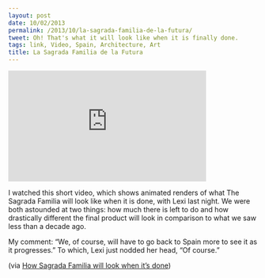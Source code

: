 ```yaml
---
layout: post
date: 10/02/2013
permalink: /2013/10/la-sagrada-familia-de-la-futura/
tweet: Oh! That's what it will look like when it is finally done.
tags: link, Video, Spain, Architecture, Art
title: La Sagrada Familia de la Futura
---
```


<iframe id="video" width="400" height="224" src="https://www.youtube.com/embed/RcDmloG3tXU?feature=oembed" frameborder="0" allowfullscreen></iframe><br/>

<p>I watched this short video, which shows animated renders of what The Sagrada Familia will look like when it is done, with Lexi last night. We were both astounded at two things: how much there is left to do and how drastically different the final product will look in comparison to what we saw less than a decade ago.</p>

<p>My comment: &#8220;We, of course, will have to go back to Spain more to see it as it progresses.&#8221; To which, Lexi just nodded her head, &#8220;Of course.&#8221;</p>

<p>(via <a href="http://www.loopinsight.com/2013/10/01/how-sagrada-familia-will-look-when-its-done/">How Sagrada Familia will look when it’s done</a>)</p>